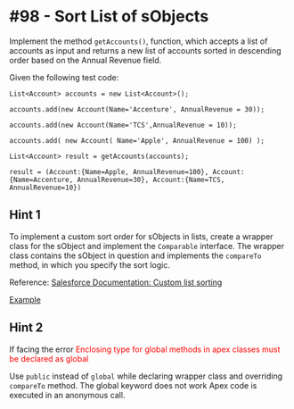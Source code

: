 # #98 - Sort List of sObjects

Implement the method <code>getAccounts()</code>, function, which accepts a list of accounts as input and returns a new list of accounts sorted in descending order based on the Annual Revenue field.

Given the following test code:

```apex
List<Account> accounts = new List<Account>();

accounts.add(new Account(Name='Accenture', AnnualRevenue = 30));

accounts.add(new Account(Name='TCS',AnnualRevenue = 10));

accounts.add( new Account( Name='Apple', AnnualRevenue = 100) );

List<Account> result = getAccounts(accounts);

result = (Account:{Name=Apple, AnnualRevenue=100}, Account:{Name=Accenture, AnnualRevenue=30}, Account:{Name=TCS, AnnualRevenue=10})

```
## Hint 1

To implement a custom sort order for sObjects in lists, create a wrapper class for the sObject and implement the <code>Comparable</code> interface. The wrapper class contains the sObject in question and implements the <code>compareTo</code> method, in which you specify the sort logic.

Reference: [Salesforce Documentation: Custom list sorting](https://developer.salesforce.com/docs/atlas.en-us.apexcode.meta/apexcode/apex_list_sorting_sobject.htm)

[Example](https://focusonforce.com/development/sorting-lists-in-salesforce/?_ga=2.131909007.1642060214.1662207465-1365513640.1653890015)

## Hint 2

If facing the error <font color="red">Enclosing type for global methods in apex classes must be declared as global</font>

Use <code>public</code> instead of <code>global</code> while declaring wrapper class and overriding <code>compareTo</code> method. The global keyword does not work Apex code is executed in an anonymous call.
